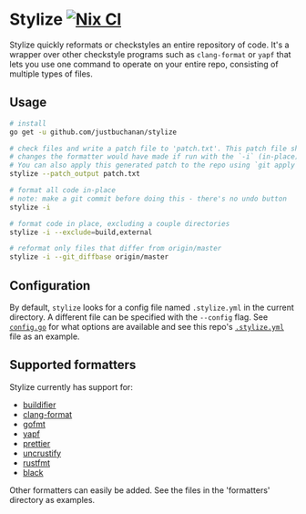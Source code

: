 # Stylize [![Nix CI](https://github.com/justbuchanan/stylize/actions/workflows/nix.yml/badge.svg)](https://github.com/justbuchanan/stylize/actions/workflows/nix.yml)

Stylize quickly reformats or checkstyles an entire repository of code.
It's a wrapper over other checkstyle programs such as `clang-format` or `yapf` that lets you use one command to operate on your entire repo, consisting of multiple types of files.

## Usage

```bash
# install
go get -u github.com/justbuchanan/stylize

# check files and write a patch file to 'patch.txt'. This patch file shows what
# changes the formatter would have made if run with the `-i` (in-place) flag.
# You can also apply this generated patch to the repo using `git apply`.
stylize --patch_output patch.txt

# format all code in-place
# note: make a git commit before doing this - there's no undo button
stylize -i

# format code in place, excluding a couple directories
stylize -i --exclude=build,external

# reformat only files that differ from origin/master
stylize -i --git_diffbase origin/master
```

## Configuration

By default, `stylize` looks for a config file named `.stylize.yml` in the current directory. A different file can be specified with the `--config` flag. See [`config.go`](config.go) for what options are available and see this repo's [`.stylize.yml`](.stylize.yml) file as an example.

## Supported formatters

Stylize currently has support for:

-   [buildifier](https://github.com/bazelbuild/buildtools/blob/master/buildifier/README.md)
-   [clang-format](https://clang.llvm.org/docs/ClangFormat.html)
-   [gofmt](https://golang.org/cmd/gofmt/)
-   [yapf](https://github.com/google/yapf)
-   [prettier](https://github.com/prettier/prettier)
-   [uncrustify](https://github.com/uncrustify/uncrustify)
-   [rustfmt](https://github.com/rust-lang-nursery/rustfmt)
-   [black](https://github.com/ambv/black)

Other formatters can easily be added. See the files in the 'formatters' directory as examples.
